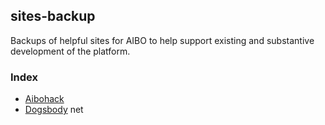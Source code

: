 ## sites-backup

Backups of helpful sites for AIBO to help support existing and substantive development of the platform.

### Index

* [Aibohack](/aibohack.com/README.md)
* [Dogsbody](/dogsbodynet.com/README.md) net